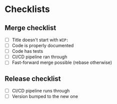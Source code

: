 # Checklists

## Merge checklist
* [ ] Title doesn't start with `WIP: `
* [ ] Code is properly documented
* [ ] Code has tests
* [ ] CI/CD pipeline ran through
* [ ] Fast-forward merge possible (rebase otherwise)

## Release checklist
* [ ] CI/CD pipeline runs through
* [ ] Version bumped to the new one
